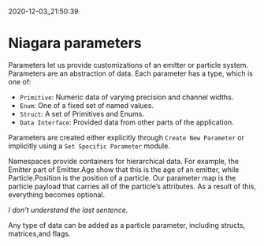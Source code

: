 2020-12-03_21:50:39

# Niagara parameters

Parameters let us provide customizations of an emitter or particle system.
Parameters are an abstraction of data.
Each parameter has a type, which is one of:
- `Primitive`: Numeric data of varying precision and channel widths.
- `Enum`: One of a fixed set of named values.
- `Struct`: A set of Primitives and Enums.
- `Data Interface`: Provided data from other parts of the application.

Parameters are created either explicitly through `Create New Parameter` or implicitly using a `Set Specific Parameter` module.

Namespaces provide containers for hierarchical data.
For example, the Emitter part of Emitter.Age show that this is the age of an emitter, while Particle.Position is the position of a particle.
Our parameter map is the particle payload that carries all of the particle’s attributes. As a result of this, everything becomes optional.

_I don't understand the last sentence._

Any type of data can be added as a particle parameter, including structs, matrices,and flags.
